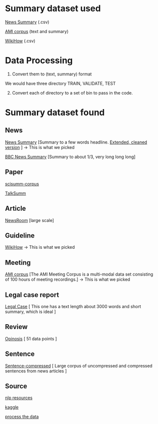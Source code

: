 # Summary dataset used

[News Summary](https://www.kaggle.com/edumunozsala/cleaned-news-summary) (.csv)

[AMI corpus](https://github.com/gcunhase/AMICorpusXML) (text and summary)

[WikiHow](https://www.kaggle.com/varunucl/wikihow-summarization) (.csv)

# Data Processing

1. Convert them to (text, summary) format

We would have three directory TRAIN, VALIDATE, TEST 

2. Convert each of directory to a set of bin to pass in the code.

# Summary dataset found

## News

[News Summary](https://www.kaggle.com/sunnysai12345/news-summary) \[Summary to a few words headline. [Extended, cleaned version](https://www.kaggle.com/edumunozsala/cleaned-news-summary) \] -> This is what we picked

[BBC News Summary](https://www.kaggle.com/pariza/bbc-news-summary) \[Summary to about 1/3, very long long long]

## Paper

[scisumm-corpus](https://github.com/WING-NUS/scisumm-corpus)

[TalkSumm](https://github.com/levguy/talksumm)

## Article

[NewsRoom](https://paperswithcode.com/dataset/newsroom) \[large scale\]

## Guideline

[WikiHow](https://www.kaggle.com/varunucl/wikihow-summarization) -> This is what we picked

## Meeting


[AMI corpus](https://github.com/gcunhase/AMICorpusXML) \[The AMI Meeting Corpus is a multi-modal data set consisting of 100 hours of meeting recordings.\] -> This is what we picked

## Legal case report

[Legal Case](https://archive.ics.uci.edu/ml/datasets/Legal+Case+Reports) \[ This one has a text length about 3000 words and short summary, which is ideal \]

## Review

[Opinosis](http://kavita-ganesan.com/opinosis-opinion-dataset/#.YLu3Ky21FQI) \[ 51 data points \]

## Sentence

[Sentence-compressed](https://paperswithcode.com/dataset/sentence-compression) \[ Large corpus of uncompressed and compressed sentences from news articles \]


## Source

[nlp resources](https://github.com/mathsyouth/awesome-text-summarization)

[kaggle](https://www.kaggle.com)


[process the data](https://github.com/abisee/cnn-dailymail)

